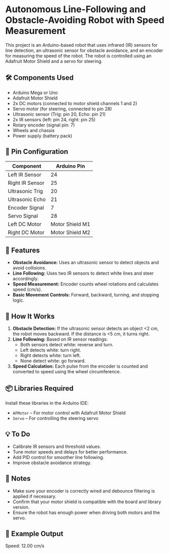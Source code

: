 # Autonomous Line-Following and Obstacle-Avoiding Robot with Speed Measurement

This project is an Arduino-based robot that uses infrared (IR) sensors for line detection, an ultrasonic sensor for obstacle avoidance, and an encoder for measuring the speed of the robot. The robot is controlled using an Adafruit Motor Shield and a servo for steering.

## 🛠️ Components Used

- Arduino Mega or Uno
- Adafruit Motor Shield
- 2x DC motors (connected to motor shield channels 1 and 2)
- Servo motor (for steering, connected to pin 28)
- Ultrasonic sensor (Trig: pin 20, Echo: pin 21)
- 2x IR sensors (left: pin 24, right: pin 25)
- Rotary encoder (signal pin: 7)
- Wheels and chassis
- Power supply (battery pack)

## 🔧 Pin Configuration

| Component          | Arduino Pin |
|--------------------|-------------|
| Left IR Sensor     | 24          |
| Right IR Sensor    | 25          |
| Ultrasonic Trig    | 20          |
| Ultrasonic Echo    | 21          |
| Encoder Signal     | 7           |
| Servo Signal       | 28          |
| Left DC Motor      | Motor Shield M1 |
| Right DC Motor     | Motor Shield M2 |

## 🚀 Features

- **Obstacle Avoidance:** Uses an ultrasonic sensor to detect objects and avoid collisions.
- **Line Following:** Uses two IR sensors to detect white lines and steer accordingly.
- **Speed Measurement:** Encoder counts wheel rotations and calculates speed (cm/s).
- **Basic Movement Controls:** Forward, backward, turning, and stopping logic.

## 🧠 How It Works

1. **Obstacle Detection:** If the ultrasonic sensor detects an object <2 cm, the robot moves backward. If the distance is <5 cm, it turns right.
2. **Line Following:** Based on IR sensor readings:
   - Both sensors detect white: reverse and turn.
   - Left detects white: turn right.
   - Right detects white: turn left.
   - None detect white: go forward.
3. **Speed Calculation:** Each pulse from the encoder is counted and converted to speed using the wheel circumference.

## 📦 Libraries Required

Install these libraries in the Arduino IDE:
- `AFMotor` – For motor control with Adafruit Motor Shield
- `Servo` – For controlling the steering servo

## 💡 To Do

- Calibrate IR sensors and threshold values.
- Tune motor speeds and delays for better performance.
- Add PID control for smoother line following.
- Improve obstacle avoidance strategy.

## 📝 Notes

- Make sure your encoder is correctly wired and debounce filtering is applied if necessary.
- Confirm that your motor shield is compatible with the board and library version.
- Ensure the robot has enough power when driving both motors and the servo.

## 🔄 Example Output

Speed: 12.00 cm/s
